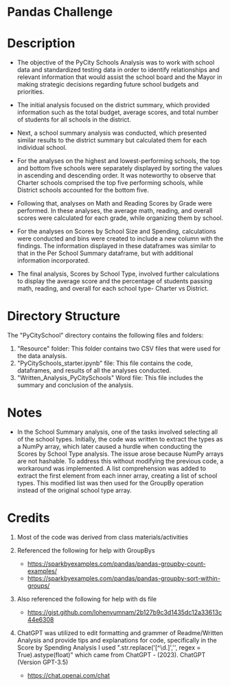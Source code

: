 # Pandas Challenge

# Description
- The objective of the PyCity Schools Analysis was to work with school data and standardized testing data in order to identify relationships and relevant information that would assist the school board and the Mayor in making strategic decisions regarding future school budgets and priorities.

- The initial analysis focused on the district summary, which provided information such as the total budget, average scores, and total number of students for all schools in the district.

- Next, a school summary analysis was conducted, which presented similar results to the district summary but calculated them for each individual school.

- For the analyses on the highest and lowest-performing schools, the top and bottom five schools were separately displayed by sorting the values in ascending and descending order. It was noteworthy to observe that Charter schools comprised the top five performing schools, while District schools accounted for the bottom five.

- Following that, analyses on Math and Reading Scores by Grade were performed. In these analyses, the average math, reading, and overall scores were calculated for each grade, while organizing them by school.

- For the analyses on Scores by School Size and Spending, calculations were conducted and bins were created to include a new column with the findings. The information displayed in these dataframes was similar to that in the Per School Summary dataframe, but with additional information incorporated.

- The final analysis, Scores by School Type, involved further calculations to display the average score and the percentage of students passing math, reading, and overall for each school type- Charter vs District.


# Directory Structure
The "PyCitySchool" directory contains the following files and folders:

1. "Resource" folder: This folder contains two CSV files that were used for the data analysis.
2. "PyCitySchools_starter.ipynb" file: This file contains the code, dataframes, and results of all the analyses conducted.
3. "Written_Analysis_PyCitySchools" Word file: This file includes the summary and conclusion of the analysis.


# Notes
- In the School Summary analysis, one of the tasks involved selecting all of the school types. Initially, the code was written to extract the types as a NumPy array, which later caused a hurdle when conducting the Scores by School Type analysis. The issue arose because NumPy arrays are not hashable. To address this without modifying the previous code, a workaround was implemented. A list comprehension was added to extract the first element from each inner array, creating a list of school types. This modified list was then used for the GroupBy operation instead of the original school type array.

# Credits
1. Most of the code was derived from class materials/activities

2. Referenced the following for help with GroupBys
    - https://sparkbyexamples.com/pandas/pandas-groupby-count-examples/
    - https://sparkbyexamples.com/pandas/pandas-groupby-sort-within-groups/

3. Also referenced the following for help with ds file 
    - https://gist.github.com/lohenyumnam/2b127b9c3d1435dc12a33613c44e6308

4. ChatGPT was utilized to edit formatting and grammer of Readme/Written Analysis and provide tips and explanations for code, specifically in the Score by Spending Analysis I used ".str.replace('[^\d.]','', regex = True).astype(float)" which came from ChatGPT - (2023). ChatGPT (Version GPT-3.5) 
    - https://chat.openai.com/chat
